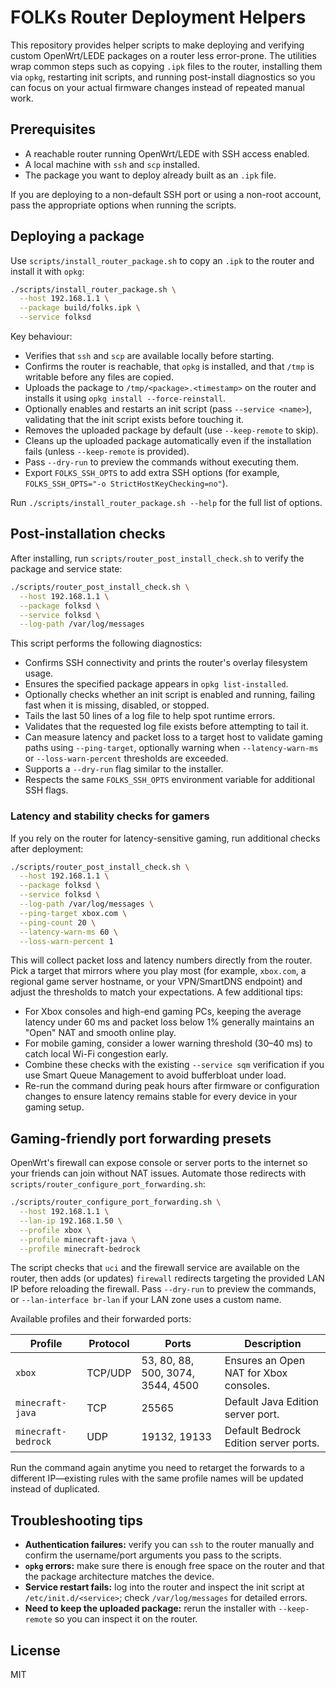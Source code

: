 # FOLKs Router Deployment Helpers

This repository provides helper scripts to make deploying and verifying custom
OpenWrt/LEDE packages on a router less error-prone. The utilities wrap common
steps such as copying `.ipk` files to the router, installing them via `opkg`,
restarting init scripts, and running post-install diagnostics so you can focus
on your actual firmware changes instead of repeated manual work.

## Prerequisites

- A reachable router running OpenWrt/LEDE with SSH access enabled.
- A local machine with `ssh` and `scp` installed.
- The package you want to deploy already built as an `.ipk` file.

If you are deploying to a non-default SSH port or using a non-root account,
pass the appropriate options when running the scripts.

## Deploying a package

Use `scripts/install_router_package.sh` to copy an `.ipk` to the router and
install it with `opkg`:

```bash
./scripts/install_router_package.sh \
  --host 192.168.1.1 \
  --package build/folks.ipk \
  --service folksd
```

Key behaviour:

- Verifies that `ssh` and `scp` are available locally before starting.
- Confirms the router is reachable, that `opkg` is installed, and that `/tmp`
  is writable before any files are copied.
- Uploads the package to `/tmp/<package>.<timestamp>` on the router and installs
  it using `opkg install --force-reinstall`.
- Optionally enables and restarts an init script (pass `--service <name>`),
  validating that the init script exists before touching it.
- Removes the uploaded package by default (use `--keep-remote` to skip).
- Cleans up the uploaded package automatically even if the installation fails
  (unless `--keep-remote` is provided).
- Pass `--dry-run` to preview the commands without executing them.
- Export `FOLKS_SSH_OPTS` to add extra SSH options (for example,
  `FOLKS_SSH_OPTS="-o StrictHostKeyChecking=no"`).

Run `./scripts/install_router_package.sh --help` for the full list of options.

## Post-installation checks

After installing, run `scripts/router_post_install_check.sh` to verify the
package and service state:

```bash
./scripts/router_post_install_check.sh \
  --host 192.168.1.1 \
  --package folksd \
  --service folksd \
  --log-path /var/log/messages
```

This script performs the following diagnostics:

- Confirms SSH connectivity and prints the router's overlay filesystem usage.
- Ensures the specified package appears in `opkg list-installed`.
- Optionally checks whether an init script is enabled and running, failing fast
  when it is missing, disabled, or stopped.
- Tails the last 50 lines of a log file to help spot runtime errors.
- Validates that the requested log file exists before attempting to tail it.
- Can measure latency and packet loss to a target host to validate gaming paths
  using `--ping-target`, optionally warning when `--latency-warn-ms` or
  `--loss-warn-percent` thresholds are exceeded.
- Supports a `--dry-run` flag similar to the installer.
- Respects the same `FOLKS_SSH_OPTS` environment variable for additional SSH
  flags.

### Latency and stability checks for gamers

If you rely on the router for latency-sensitive gaming, run additional checks
after deployment:

```bash
./scripts/router_post_install_check.sh \
  --host 192.168.1.1 \
  --package folksd \
  --service folksd \
  --log-path /var/log/messages \
  --ping-target xbox.com \
  --ping-count 20 \
  --latency-warn-ms 60 \
  --loss-warn-percent 1
```

This will collect packet loss and latency numbers directly from the router.
Pick a target that mirrors where you play most (for example, `xbox.com`, a
regional game server hostname, or your VPN/SmartDNS endpoint) and adjust the
thresholds to match your expectations. A few additional tips:

- For Xbox consoles and high-end gaming PCs, keeping the average latency under
  60 ms and packet loss below 1% generally maintains an "Open" NAT and smooth
  online play.
- For mobile gaming, consider a lower warning threshold (30–40 ms) to catch
  local Wi-Fi congestion early.
- Combine these checks with the existing `--service sqm` verification if you
  use Smart Queue Management to avoid bufferbloat under load.
- Re-run the command during peak hours after firmware or configuration changes
  to ensure latency remains stable for every device in your gaming setup.

## Gaming-friendly port forwarding presets

OpenWrt's firewall can expose console or server ports to the internet so your
friends can join without NAT issues. Automate those redirects with
`scripts/router_configure_port_forwarding.sh`:

```bash
./scripts/router_configure_port_forwarding.sh \
  --host 192.168.1.1 \
  --lan-ip 192.168.1.50 \
  --profile xbox \
  --profile minecraft-java \
  --profile minecraft-bedrock
```

The script checks that `uci` and the firewall service are available on the
router, then adds (or updates) `firewall` redirects targeting the provided LAN
IP before reloading the firewall. Pass `--dry-run` to preview the commands, or
`--lan-interface br-lan` if your LAN zone uses a custom name.

Available profiles and their forwarded ports:

| Profile            | Protocol | Ports                  | Description |
|--------------------|----------|------------------------|-------------|
| `xbox`             | TCP/UDP  | 53, 80, 88, 500, 3074, 3544, 4500 | Ensures an Open NAT for Xbox consoles. |
| `minecraft-java`   | TCP      | 25565                  | Default Java Edition server port. |
| `minecraft-bedrock`| UDP      | 19132, 19133           | Default Bedrock Edition server ports. |

Run the command again anytime you need to retarget the forwards to a different
IP—existing rules with the same profile names will be updated instead of
duplicated.

## Troubleshooting tips

- **Authentication failures:** verify you can `ssh` to the router manually and
  confirm the username/port arguments you pass to the scripts.
- **`opkg` errors:** make sure there is enough free space on the router and that
  the package architecture matches the device.
- **Service restart fails:** log into the router and inspect the init script at
  `/etc/init.d/<service>`; check `/var/log/messages` for detailed errors.
- **Need to keep the uploaded package:** rerun the installer with
  `--keep-remote` so you can inspect it on the router.

## License

MIT
